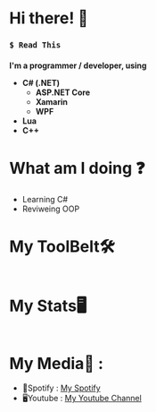 <h1> Hi there! 📌</h1>
<h3><code>$ Read This</code></h3>

<div> 
  <h4> I'm a programmer / developer, using 
    <ul>
      <li> C# (.NET)
        <ul>
          <li> ASP.NET Core </li> 
          <li> Xamarin </li>  
          <li> WPF </li>
        </ul>
      </li>
      <li> Lua </li>
      <li> C++ </li>
    </ul>
  </h4>
</div>
  
 <h1>What am I doing ❓</h1>
 
 </div>
  <ul>
    <li>Learning C#</li>
    <li>Reviweing OOP</li>
  </ul>
 </div>
 
<h1> My ToolBelt🛠️ </h1>
<div>
    <ul> 
       <img alt="" src = "https://img.shields.io/badge/-CSharp-%230170FE?&style=for-the-badge&logo=c-sharp&logoColor=white">
      <br>
      <img alt="" src = "https://img.shields.io/badge/Premiere%20Pro-8f2cd1?style=for-the-badge&logo=adobe-premiere-pro&logoColor=black">
      <br>
      <img alt="" src = "https://img.shields.io/badge/C++-00599C?style=for-the-badge&logo=cplusplus&logoColor=white">
  </ul>
</div>

<h1> My Stats🖥 </h1>
<div>
    <ul> 
      <img alt=""  src = "https://github-readme-stats.vercel.app/api?username=SxR28&show_icons=true&theme=synthwave"/>
      <br>
      <img alt=""  src = "https://github-readme-stats.vercel.app/api/top-langs/?username=SxR28&layout=compact&theme=synthwave"/>
  </ul>
</div>

<h1> My Media🔮 : </h1>
  <div>
    <ul>
      <li> 🎵Spotify : <a href="https://open.spotify.com/user/sorin006730">My Spotify</a> </li>
      <li> 🖥Youtube : <a href="https://www.youtube.com/channel/UCP63Cs9W-La046KGMyi5jWw"> My Youtube Channel </a> </li>
    </ul>
  </div>
